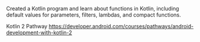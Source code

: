 Created a Kotlin program and learn about functions in Kotlin, including default values for parameters, filters, lambdas, and compact functions.

Kotlin 2 Pathway https://developer.android.com/courses/pathways/android-development-with-kotlin-2
